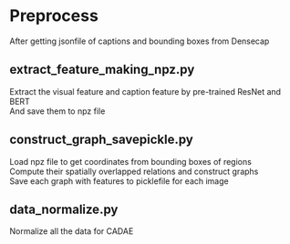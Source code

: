 # Preprocess 

After getting jsonfile of captions and bounding boxes from Densecap

## extract_feature_making_npz.py
Extract the visual feature and caption feature by pre-trained ResNet and BERT  
  And save them to npz file


## construct_graph_savepickle.py
Load npz file to get coordinates from bounding boxes of regions  
Compute their spatially overlapped relations and construct graphs  
Save each graph with features to picklefile for each image

## data_normalize.py
Normalize all the data for CADAE



